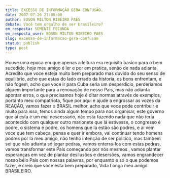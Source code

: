 ```yaml
---
title: EXCESSO DE INFORMAÇÃO GERA CONFUSÃO.
date: 2007-07-26 21:00:00
author: EDSON MILTON RIBEIRO PAES
debate: Você tem orgulho de ser brasileiro?
em_resposta: SEMENTE FECUNDA
em_resposta_user: EDSON MILTON RIBEIRO PAES
slug: excesso-de-informacao-gera-confusao
status: publish 
type: post
---
```


Houve uma epoca em que apenas a leitura era requisito basico para o bem sucedido, hoje meu amigo é ler e por em pratica, senão de nada adianta, Acredito que voce esteja muito bem preparado mas duvido do seu senso de equilibrio, acho que estas do lado errado da historia, os bons enfrentam, e não fogem, acho que voce ir para Cuba seria um desperdicio, perderiamos alguem importante para a renovação de nosso Pais, mas não adianta apontar erros, o que precisamos hoje é ditar normas através de exemplos, portanto meu compatriota, fique por aqui e ajude a engrossar as vozes da REAÇÃO, vamos fazer o BRASIL melhor, acho que voce pode contribuir e muito para isso, temos ainda algum tempo para nos organisar, este governo que ai esta é um mal nescessario, não esta fazendo nada que não teria acontecido com qualquer outro marionete que lá estivesse, o congresso é podre, o sistema é podre, os homens que la estão são podres, e ai vem voce que tem cabeça, pensa e quer ir embora, vai continuar tendo homens podres por lá meu amigo, não tenho intenção de ser politico, mas tambem sei que não adianta só jogar pedras, vamos enterra-los com estas pedras, vamos transformar este Pais começando por nós mesmos , vamos plantar esperanças em vez de plantar desilusões e desersões, vamos engrandecer nosso bélo Pais com nossas palavras, por enquanto é só o que podemos fazer, e creio que voce esta bem preparado, Vida Longa meu amigo BRASILEIRO.
